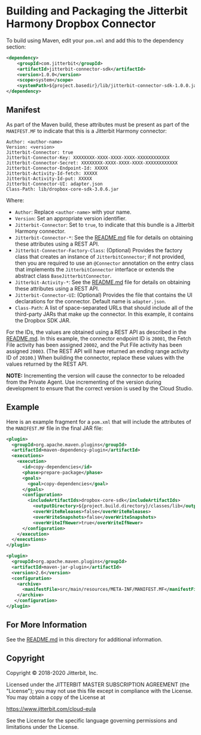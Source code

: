 # Building and Packaging the Jitterbit Harmony Dropbox Connector

To build using Maven, edit your `pom.xml` and add this to the dependency section:

```xml
<dependency>
    <groupId>com.jitterbit</groupId>
    <artifactId>jitterbit-connector-sdk</artifactId>
    <version>1.0.0</version>
    <scope>system</scope>
    <systemPath>${project.basedir}/lib/jitterbit-connector-sdk-1.0.0.jar</systemPath>
</dependency>
```

## Manifest

As part of the Maven build, these attributes must be present as part of the `MANIFEST.MF` to
indicate that this is a Jitterbit Harmony connector:

```shell
Author: <author-name>
Version: <version>
Jitterbit-Connector: true
Jitterbit-Connector-Key: XXXXXXXX-XXXX-XXXX-XXXX-XXXXXXXXXXXX
Jitterbit-Connector-Secret: XXXXXXXX-XXXX-XXXX-XXXX-XXXXXXXXXXXX
Jitterbit-Connector-Endpoint-Id: XXXXX
Jitterbit-Activity-Id-fetch: XXXXX
Jitterbit-Activity-Id-put: XXXXX
Jitterbit-Connector-UI: adapter.json
Class-Path: lib/dropbox-core-sdk-3.0.6.jar
```

Where:

- `Author`: Replace `<author-name>` with your name.
- `Version`: Set an appropriate version identifier.
- `Jitterbit-Connector`: Set to `true`, to indicate that this bundle is a Jitterbit Harmony connector.
- `Jitterbit-Connector-*`: See the [README.md](README.md) file for details on obtaining these attributes using a REST
  API.
- `Jitterbit-Connector-Factory-Class`: (Optional) Provides the factory class that creates an instance of
  `JitterbitConnector`; if not provided, then you are required to use an `@Connector` annotation on the entry
  class that implements the `JitterbitConnector` interface or extends the abstract class `BaseJitterbitConnector`.
- `Jitterbit-Activity-*`: See the [README.md](README.md) file for details on obtaining these attributes using a REST
  API.
- `Jitterbit-Connector-UI`: (Optional) Provides the file that contains the UI declarations for the connector. Default
  name is `adapter.json`.
- `Class-Path`: A list of space-separated URLs that should include all of the third-party JARs that make up the
  connector. In this example, it contains the Dropbox SDK JAR.

For the IDs, the values are obtained using a REST API as described in the [README.md](README.md). In this example,
the connector endpoint ID is `20001`, the Fetch File activity has been assigned `20002`, and the Put File activity
has been assigned `20003`. (The REST API will have returned an ending range activity ID of `20100`.) When building
the connector, replace these values with the values returned by the REST API.

**NOTE:** Incrementing the version will cause the connector to be reloaded from the Private Agent. Use incrementing of
the version during development to ensure that the correct version is used by the Cloud Studio.

## Example

Here is an example fragment for a `pom.xml` that will include the attributes of the `MANIFEST.MF` file in the final
JAR file:

```xml
<plugin>
  <groupId>org.apache.maven.plugins</groupId>
  <artifactId>maven-dependency-plugin</artifactId>
  <executions>
    <execution>
      <id>copy-dependencies</id>
      <phase>prepare-package</phase>
      <goals>
        <goal>copy-dependencies</goal>
      </goals>
      <configuration>
        <includeArtifactIds>dropbox-core-sdk</includeArtifactIds>
          <outputDirectory>${project.build.directory}/classes/lib</outputDirectory>
          <overWriteReleases>false</overWriteReleases>
          <overWriteSnapshots>false</overWriteSnapshots>
          <overWriteIfNewer>true</overWriteIfNewer>
      </configuration>
    </execution>
  </executions>
</plugin>

<plugin>
  <groupId>org.apache.maven.plugins</groupId>
  <artifactId>maven-jar-plugin</artifactId>
  <version>2.6</version>
  <configuration>
    <archive>
      <manifestFile>src/main/resources/META-INF/MANIFEST.MF</manifestFile>
    </archive>
   </configuration>
</plugin>
```


## For More Information

See the [README.md](README.md) in this directory for additional information.


## Copyright

Copyright © 2018-2020 Jitterbit, Inc.

Licensed under the JITTERBIT MASTER SUBSCRIPTION AGREEMENT (the "License"); you may not use this file except in
compliance with the License. You may obtain a copy of the License at

https://www.jitterbit.com/cloud-eula

See the License for the specific language governing permissions and limitations under the License.
